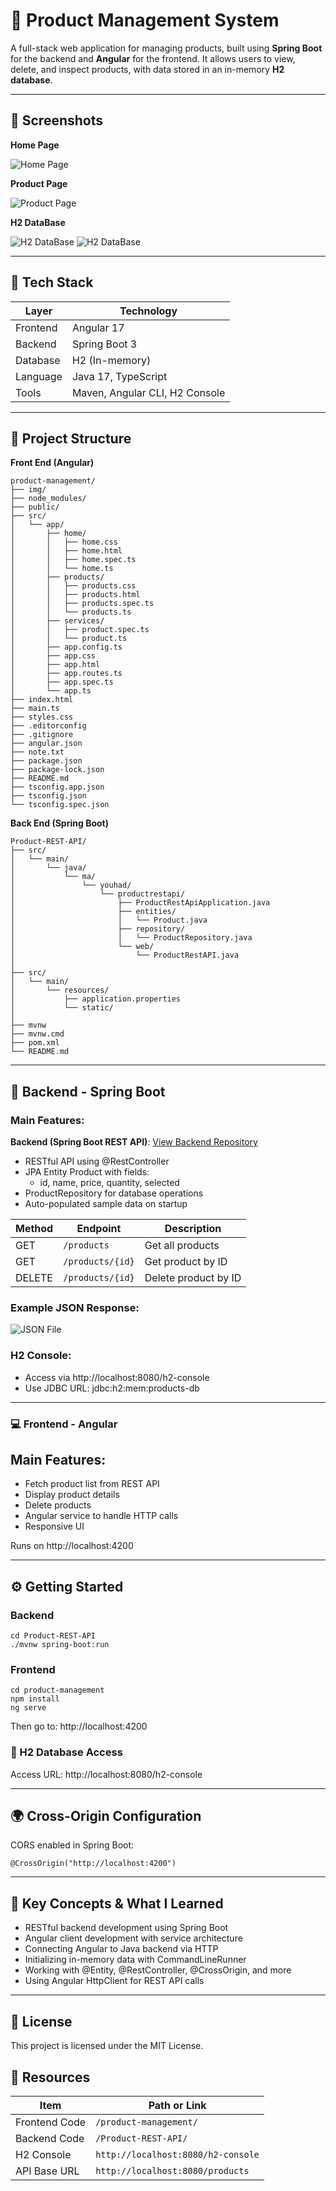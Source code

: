 # 🛒 Product Management System

A full-stack web application for managing products, built using **Spring Boot** for the backend and **Angular** for the frontend. It allows users to view, delete, and inspect products, with data stored in an in-memory **H2 database**.

---

## 📸 Screenshots

**Home Page**

![Home Page](img/home-page.png)

**Product Page**

![Product  Page](img/product-page.png)

**H2 DataBase**

![H2 DataBase](img/h2-database1.png)
![H2 DataBase](img/h2-database2.png)

---

## 📸 Tech Stack

| Layer    | Technology                     |
| -------- | ------------------------------ |
| Frontend | Angular 17                     |
| Backend  | Spring Boot 3                  |
| Database | H2 (In-memory)                 |
| Language | Java 17, TypeScript            |
| Tools    | Maven, Angular CLI, H2 Console |

---

## 📂 Project Structure

**Front End (Angular)**
```
product-management/
├── img/
├── node_modules/
├── public/
├── src/
│   └── app/
│       ├── home/
│       │   ├── home.css
│       │   ├── home.html
│       │   ├── home.spec.ts
│       │   └── home.ts
│       ├── products/
│       │   ├── products.css
│       │   ├── products.html
│       │   ├── products.spec.ts
│       │   └── products.ts
│       ├── services/
│       │   ├── product.spec.ts
│       │   └── product.ts
│       ├── app.config.ts
│       ├── app.css
│       ├── app.html
│       ├── app.routes.ts
│       ├── app.spec.ts
│       └── app.ts
├── index.html
├── main.ts
├── styles.css
├── .editorconfig
├── .gitignore
├── angular.json
├── note.txt
├── package.json
├── package-lock.json
├── README.md
├── tsconfig.app.json
├── tsconfig.json
└── tsconfig.spec.json

```
**Back End (Spring Boot)**

```
Product-REST-API/
├── src/
│   └── main/
│       └── java/
│           └── ma/
│               └── youhad/
│                   └── productrestapi/
│                       ├── ProductRestApiApplication.java
│                       ├── entities/
│                       │   └── Product.java
│                       ├── repository/
│                       │   └── ProductRepository.java
│                       └── web/
│                           └── ProductRestAPI.java
│
├── src/
│   └── main/
│       └── resources/
│           ├── application.properties
│           └── static/
│
├── mvnw
├── mvnw.cmd
├── pom.xml
└── README.md

```

---

## 📸 Backend - Spring Boot

### Main Features:

**Backend (Spring Boot REST API)**: [View Backend Repository](https://github.com/YOUHAD08/product-management-system--backend.git)

- RESTful API using @RestController 
- JPA Entity Product with fields:
     - id, name, price, quantity, selected 
- ProductRepository for database operations 
- Auto-populated sample data on startup

| Method | Endpoint         | Description          |
| ------ | ---------------- | -------------------- |
| GET    | `/products`      | Get all products     |
| GET    | `/products/{id}` | Get product by ID    |
| DELETE | `/products/{id}` | Delete product by ID |


### Example JSON Response:

![JSON File](img/json.png)

### H2 Console:

- Access via http://localhost:8080/h2-console
- Use JDBC URL: jdbc:h2:mem:products-db

---

### 💻 Frontend - Angular

## Main Features:

- Fetch product list from REST API 
- Display product details 
- Delete products 
- Angular service to handle HTTP calls 
- Responsive UI

Runs on http://localhost:4200

---

## ⚙️ Getting Started

### Backend

```
cd Product-REST-API
./mvnw spring-boot:run
```
### Frontend

```
cd product-management
npm install
ng serve
```

Then go to: http://localhost:4200

### 🔐 H2 Database Access

Access URL: http://localhost:8080/h2-console

---

## 🌍 Cross-Origin Configuration

CORS enabled in Spring Boot:
```
@CrossOrigin("http://localhost:4200")
```
---
## 🧠 Key Concepts & What I Learned

- RESTful backend development using Spring Boot 
- Angular client development with service architecture 
- Connecting Angular to Java backend via HTTP 
- Initializing in-memory data with CommandLineRunner 
- Working with @Entity, @RestController, @CrossOrigin, and more 
- Using Angular HttpClient for REST API calls

---

##  📜 License

This project is licensed under the MIT License.

## 📁 Resources

| Item          | Path or Link                       |
| ------------- | ---------------------------------- |
| Frontend Code | `/product-management/`             |
| Backend Code  | `/Product-REST-API/`               |
| H2 Console    | `http://localhost:8080/h2-console` |
| API Base URL  | `http://localhost:8080/products`   |

